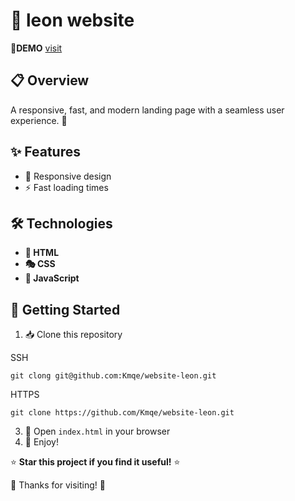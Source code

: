 # 🚀 leon website
🔗**DEMO** [visit](https://kmqe.github.io/website-leon/)

## 📋 Overview
A responsive, fast, and modern landing page with a seamless user experience. 🚀

## ✨ Features
- 📱 Responsive design
- ⚡ Fast loading times

## 🛠️ Technologies
- **📄 HTML**
- **🎭 CSS**
- **🧩 JavaScript**

## 🏁 Getting Started
1. 📥 Clone this repository

SSH
```
git clong git@github.com:Kmqe/website-leon.git
```

HTTPS
```
git clone https://github.com/Kmqe/website-leon.git
```
3. 📂 Open `index.html` in your browser
4. 🎉 Enjoy!



⭐ **Star this project if you find it useful!** ⭐

🙏 Thanks for visiting! 🙏
